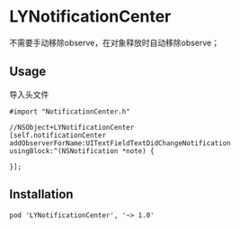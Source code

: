 # LYNotificationCenter

不需要手动移除observe，在对象释放时自动移除observe；

## Usage
导入头文件
```
#import "NotificationCenter.h"
```
```
//NSObject+LYNotificationCenter
[self.notificationCenter addObserverForName:UITextFieldTextDidChangeNotification usingBlock:^(NSNotification *note) {

}];
```

## Installation
```
pod 'LYNotificationCenter', '~> 1.0'
```
